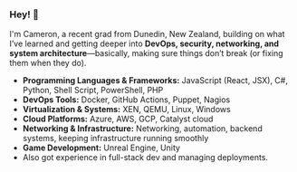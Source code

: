 ### Hey! 👋  

I'm Cameron, a recent grad from Dunedin, New Zealand, building on what I’ve learned and getting deeper into **DevOps, security, networking, and system architecture**—basically, making sure things don’t break (or fixing them when they do).  

- **Programming Languages & Frameworks:** JavaScript (React, JSX), C#, Python, Shell Script, PowerShell, PHP  
- **DevOps Tools:** Docker, GitHub Actions, Puppet, Nagios  
- **Virtualization & Systems:** XEN, QEMU, Linux, Windows  
- **Cloud Platforms:** Azure, AWS, GCP, Catalyst cloud
- **Networking & Infrastructure:** Networking, automation, backend systems, keeping infrastructure running smoothly
- **Game Development:** Unreal Engine, Unity
- Also got experience in full-stack dev and managing deployments.  




<!--

**camdar87/camdar87** is a ✨ _special_ ✨ repository because its `README.md` (this file) appears on your GitHub profile.

Here are some ideas to get you started:

- 🔭 I’m currently working on ...
- 🌱 I’m currently learning ...
- 👯 I’m looking to collaborate on ...
- 🤔 I’m looking for help with ...
- 💬 Ask me about ...
- 📫 How to reach me: ...
- 😄 Pronouns: ...
- ⚡ Fun fact: ...

- Studying a bachelor of information technology.
- Technology/languages I use. Unreal Engine `4.27.2`,Node.js,Mongodb,Heroku,React,java script,C#.
- I have learned networking using cisco packet tracer GNS3 and networking hardware.
- Have used Azure,AWS.
- I have used Linux systems. 
-->
